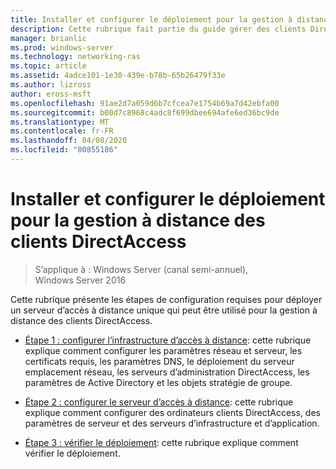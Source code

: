 ```yaml
---
title: Installer et configurer le déploiement pour la gestion à distance des clients DirectAccess
description: Cette rubrique fait partie du guide gérer des clients DirectAccess à distance dans Windows Server 2016.
manager: brianlic
ms.prod: windows-server
ms.technology: networking-ras
ms.topic: article
ms.assetid: 4adce101-1e30-439e-b78b-65b26479f33e
ms.author: lizross
author: eross-msft
ms.openlocfilehash: 91ae2d7a059d6b7cfcea7e1754b69a7d42ebfa00
ms.sourcegitcommit: b00d7c8968c4adc8f699dbee694afe6ed36bc9de
ms.translationtype: MT
ms.contentlocale: fr-FR
ms.lasthandoff: 04/08/2020
ms.locfileid: "80855186"
---
```

# <a name="install-and-configure-deployment-for-remote-management-of-directaccess-clients"></a>Installer et configurer le déploiement pour la gestion à distance des clients DirectAccess

>S’applique à : Windows Server (canal semi-annuel), Windows Server 2016

Cette rubrique présente les étapes de configuration requises pour déployer un serveur d’accès à distance unique qui peut être utilisé pour la gestion à distance des clients DirectAccess.  
  
-   [Étape 1 : configurer l’infrastructure d’accès à distance](Step-1-Configure-the-Remote-Access-Infrastructure.md): cette rubrique explique comment configurer les paramètres réseau et serveur, les certificats requis, les paramètres DNS, le déploiement du serveur emplacement réseau, les serveurs d’administration DirectAccess, les paramètres de Active Directory et les objets stratégie de groupe.  
  
-   [Étape 2 : configurer le serveur d’accès à distance](Step-2-Configure-the-Remote-Access-Server.md): cette rubrique explique comment configurer des ordinateurs clients DirectAccess, des paramètres de serveur et des serveurs d’infrastructure et d’application.  
  
-   [Étape 3 : vérifier le déploiement](Step-3-Verify-the-Deployment_2.md): cette rubrique explique comment vérifier le déploiement.  
  



